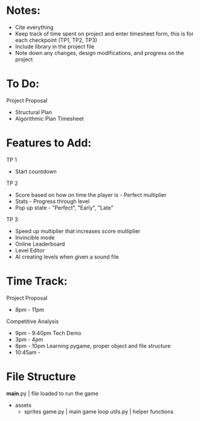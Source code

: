# Notes:
-	Cite everything
-	Keep track of time spent on project and enter timesheet form, 
	this is for each checkpoint (TP1, TP2, TP3)
-	Include library in the project file
-	Note down any changes, design modifications, and progress on the 
	project



# To Do:
Project Proposal
-	Structural Plan
-	Algorithmic Plan
Timesheet



# Features to Add:
TP 1
- 	Start countdown


TP 2
- 	Score based on how on time the player is - Perfect multiplier
- 	Stats - Progress through level
- 	Pop up state - "Perfect", "Early", "Late"


TP 3
- 	Speed up multiplier that increases score multiplier
- 	Invincible mode
- 	Online Leaderboard
-	Level Editor
-	AI creating levels when given a sound file



# Time Track:
Project Proposal
-	8pm - 11pm

Competitive Analysis
-	9pm - 9:40pm
Tech Demo
-	3pm - 4pm
-	8pm - 10pm
Learning pygame, proper object and file structure
-	10:45am - 



# File Structure
__main__.py | file loaded to run the game
-	assets
	-	sprites
game.py | main game loop
utils.py | helper functions